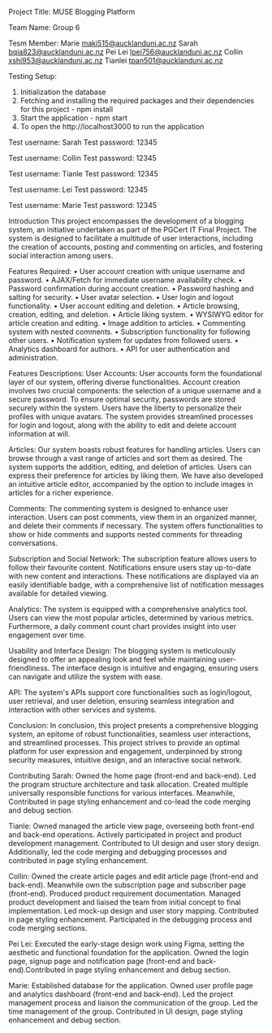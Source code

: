 Project Title: MUSE Blogging Platform

Team Name: Group 6

Tesm Member:
Marie maki515@aucklanduni.ac.nz
Sarah bqia823@aucklanduni.ac.nz
Pei Lei lpei756@aucklanduni.ac.nz
Collin xshi953@aucklanduni.ac.nz
Tianlei tpan501@aucklanduni.ac.nz

Testing Setup:

1. Initialization the database
2. Fetching and installing the required packages and their dependencies for this project - npm install
3. Start the application - npm start
4. To open the http://localhost3000 to run the application

Test username: Sarah
Test password: 12345

Test username: Collin
Test password: 12345

Test username: Tianle
Test password: 12345

Test username: Lei
Test password: 12345

Test username: Marie
Test password: 12345

Introduction
This project encompasses the development of a blogging system, an initiative undertaken as part of the PGCert IT Final Project. The system is designed to facilitate a multitude of user interactions, including the creation of accounts, posting and commenting on articles, and fostering social interaction among users.

Features Required:
• User account creation with unique username and password.
• AJAX/Fetch for immediate username availability check.
• Password confirmation during account creation.
• Password hashing and salting for security.
• User avatar selection.
• User login and logout functionality.
• User account editing and deletion.
• Article browsing, creation, editing, and deletion.
• Article liking system.
• WYSIWYG editor for article creation and editing.
• Image addition to articles.
• Commenting system with nested comments.
• Subscription functionality for following other users.
• Notification system for updates from followed users.
• Analytics dashboard for authors.
• API for user authentication and administration.

Features Descriptions:
User Accounts: User accounts form the foundational layer of our system, offering diverse functionalities. Account creation involves two crucial components: the selection of a unique username and a secure password. To ensure optimal security, passwords are stored securely within the system. Users have the liberty to personalize their profiles with unique avatars. The system provides streamlined processes for login and logout, along with the ability to edit and delete account information at will.

Articles: Our system boasts robust features for handling articles. Users can browse through a vast range of articles and sort them as desired. The system supports the addition, editing, and deletion of articles. Users can express their preference for articles by liking them. We have also developed an intuitive article editor, accompanied by the option to include images in articles for a richer experience.

Comments: The commenting system is designed to enhance user interaction. Users can post comments, view them in an organized manner, and delete their comments if necessary. The system offers functionalities to show or hide comments and supports nested comments for threading conversations.

Subscription and Social Network: The subscription feature allows users to follow their favourite content. Notifications ensure users stay up-to-date with new content and interactions. These notifications are displayed via an easily identifiable badge, with a comprehensive list of notification messages available for detailed viewing.

Analytics: The system is equipped with a comprehensive analytics tool. Users can view the most popular articles, determined by various metrics. Furthermore, a daily comment count chart provides insight into user engagement over time.

Usability and Interface Design: The blogging system is meticulously designed to offer an appealing look and feel while maintaining user-friendliness. The interface design is intuitive and engaging, ensuring users can navigate and utilize the system with ease.

API: The system's APIs support core functionalities such as login/logout, user retrieval, and user deletion, ensuring seamless integration and interaction with other services and systems.

Conclusion: In conclusion, this project presents a comprehensive blogging system, an epitome of robust functionalities, seamless user interactions, and streamlined processes. This project strives to provide an optimal platform for user expression and engagement, underpinned by strong security measures, intuitive design, and an interactive social network.

Contributing
Sarah: Owned the home page (front-end and back-end). Led the program structure architecture and task allocation. Created multiple universally responsible functions for various interfaces. Meanwhile, Contributed in page styling enhancement and co-lead the code merging and debug section.

Tianle: Owned managed the article view page, overseeing both front-end and back-end operations. Actively participated in project and product development management. Contributed to UI design and user story design. Additionally, led the code merging and debugging processes and contributed in page styling enhancement.

Collin: Owned the create article pages and edit article page (front-end and back-end). Meanwhile own the subscription page and subscriber page (front-end). Produced product requirement documentation. Managed product development and liaised the team from initial concept to final implementation. Led mock-up design and user story mapping. Contributed in page styling enhancement. Participated in the debugging process and code merging sections.

Pei Lei: Executed the early-stage design work using Figma, setting the aesthetic and functional foundation for the application. Owned the login page, signup page and notification page (front-end and back-end).Contributed in page styling enhancement and debug section.

Marie: Established database for the application. Owned user profile page and analytics dashboard (front-end and back-end). Led the project management process and liaison the communication of the group. Led the time management of the group. Contributed in UI design, page styling enhancement and debug section.

